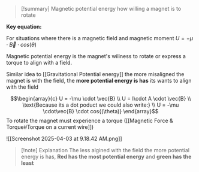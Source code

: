
>[!summary]
Magnetic potential energy how willing a magnet is to rotate
>
**Key equation:**
>
For situations where there is a magnetic field and magnetic moment
$U = -\mu \cdot\vec{B} \cdot cos{(\theta)}$


Magnetic potential energy is the magnet's wiliness to rotate or express a torque to align with a field.

Similar idea to [[Gravitational Potential energy]] the more misaligned the magnet is with the field, the **more potential energy is has** its wants to align with the field

$$\begin{array}{c} U = -\mu \cdot \vec{B} \\
U = I\cdot A \cdot \vec{B} \\
\text{Because its a dot poduct we could also write:} \\
U = -\mu \cdot\vec{B} \cdot cos{(\theta)} 
\end{array}$$
To rotate the magnet must experience a torque  ([[Magnetic Force & Torque#Torque on a current wire]])

![[Screenshot 2025-04-03 at 9.18.42 AM.png]]
>[!note] Explanation
The less algined with the field the more potential energy is has, **Red has the most potential energy** and **green has the least**